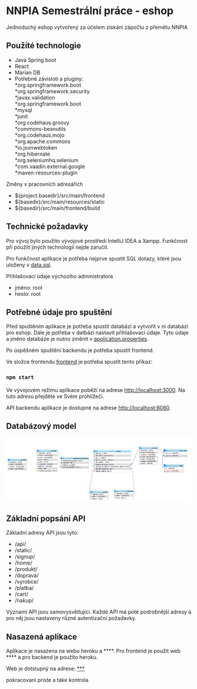 # NNPIA Semestrální práce - eshop

Jednoduchý eshop vytvořený za účelem získání zápočtu z přemětu NNPIA

## Použité technologie

* Java Spring boot
* React    
* Marian DB
* Potřebné závisloti a pluginy:<br/>
    *org.springframework.boot<br/>
    *org.springframework.security<br/>
    *javax.validation<br/>
    *org.springframework.boot<br/>
    *mysql<br/>
    *junit<br/>
    *org.codehaus.groovy<br/>
    *commons-beanutils<br/>
    *org.codehaus.mojo<br/>
    *org.apache.commons<br/>
    *io.jsonwebtoken<br/>
    *org.hibernate<br/>
    *org.seleniumhq.selenium<br/>
    *com.vaadin.external.google<br/>
    *maven-resources-plugin<br/>

Změny v pracovních adresářích
* ${project.basedir}/src/main/frontend
* ${basedir}/src/main/resources/static
* ${basedir}/src/main/frontend/build

## Technické požadavky
Pro vývoj bylo použito vývojové prostředí IntelliJ IDEA a Xampp. Funkčnost při použití jiných technologií nejde zaručit.

Pro funkčnost aplikace je potřeba nejprve spustit SQL dotazy,
které jsou uloženy v [data.sql](src/main/resources/data.sql).

Přihlašovací údaje výchozího administratora

* jméno: root
* heslo: root

## Potřebné údaje pro spuštění

Před spuštěním aplikace je potřeba spustit databázi a vytvořit v ní databázi pro eshop.
Dále je potřeba v datbázi nastavit přihlašovací údaje. Tyto údaje a jméno databáze je 
nutno změnit v [application.properties](src/main/resources/application.properties).

Po úspěšném spuštění backendu je potřeba spustit frontend.

Ve složce frontendu [frontend](src/main/frontend) je potřeba spustit tento příkaz:

### `npm start`

Ve vývojovém režimu aplikace poběží na adrese [http://localhost:3000](http://localhost:3000).
Na tuto adresu přejděte ve Svém prohlížeči.

API backendu aplikace je dostupné na adrese [http://localhost:8080](http://localhost:8080).

## Databázový model
![model](dokumentace/databazovyModel.png)

## Základní popsání API

Základní adresy API jsou tyto:

* /api/
* /static/
* /signup/
* /home/
* /produkt/
* /doprava/
* /vyrobce/
* /platba/
* /cart/
* /nakup/

Význami API jsou samovysvětlující. Každé API má poté podrobnější
adresy a pro něj jsou nastaveny různé autentizační požadavky.

## Nasazená aplikace

Aplikace je nasazena na webu heroku a ****. Pro frontend je použit web **** a 
pro backend je použito heroku.

Web je dotstupný na adrese: [***]()

pokracovani priste a take kontrola